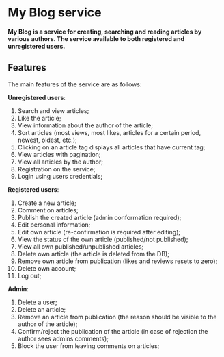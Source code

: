 # My Blog service

**My Blog is a service for creating, searching and reading articles by various authors. 
The service available to both registered and unregistered users.**

## Features

The main features of the service are as follows:

**Unregistered users**:

1. Search and view articles;
2. Like the article;
3. View information about the author of the article;
4. Sort articles (most views, most likes, articles for a certain period, newest, oldest, etc.);
5. Clicking on an article tag displays all articles that have current tag;
6. View articles with pagination;
7. View all articles by the author;
8. Registration on the service;
9. Login using users credentials;

**Registered users**:

1. Create a new article;
2. Comment on articles;
3. Publish the created article (admin conformation required);
4. Edit personal information;
5. Edit own article (re-confirmation is required after editing);
6. View the status of the own article (published/not published);
7. View all own published/unpublished articles;
8. Delete own article (the article is deleted from the DB);
9. Remove own article from publication (likes and reviews resets to zero);
10. Delete own account;
11. Log out;

**Admin**:

1. Delete a user;
2. Delete an article;
3. Remove an article from publication (the reason should be visible to the author of the article);
4. Confirm/reject the publication of the article (in case of rejection the author sees admins comments);
5. Block the user from leaving comments on articles; 

